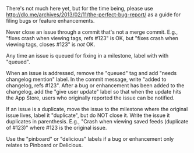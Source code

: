 There's not much here yet, but for the time being, please use http://dlo.me/archives/2013/02/11/the-perfect-bug-report/ as a guide for filing bugs or feature enhancements.

Never close an issue through a commit that's not a merge commit. E.g., "fixes crash when viewing tags, refs #123" is OK, but "fixes crash when viewing tags, closes #123" is *not* OK.

Any time an issue is queued for fixing in a milestone, label with with "queued".

When an issue is addressed, remove the "queued" tag and add "needs changelog mention" label. In the commit message, write "added to changelog, refs #123". After a bug or enhancement has been added to the changelog, add the "give user update" label so that when the update hits the App Store, users who originally reported the issue can be notified.

If an issue is a duplicate, move the issue to the milestone where the original issue lives, label it "duplicate", but do NOT close it. Write the issue it duplicates in parenthesis. E.g., "Crash when viewing saved feeds (duplicate of #123)" where #123 is the original issue.

Use the "pinboard" or "delicious" labels if a bug or enhancement only relates to Pinboard or Delicious.
